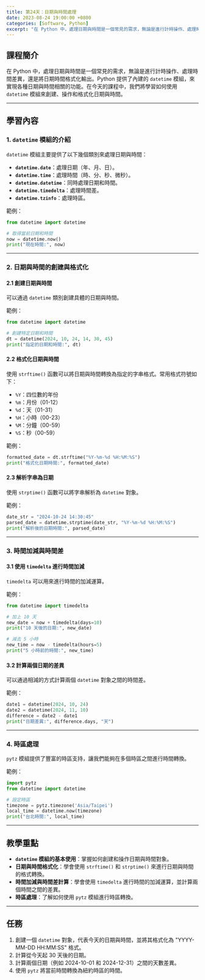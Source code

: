 ```yaml
---
title: 第24天：日期與時間處理
date: 2023-08-24 19:00:00 +0800
categories: [Software, Python]
excerpt: "在 Python 中，處理日期與時間是一個常見的需求，無論是進行計時操作、處理時間差異，還是將日期時間格式化輸出。Python 提供了內建的 `datetime` 模組，來實現各種日期與時間相關的功能。在今天的課程中，我們將學習如何使用 `datetime` 模組來創建、操作和格式化日期與時間"
---
```


## 課程簡介
在 Python 中，處理日期與時間是一個常見的需求，無論是進行計時操作、處理時間差異，還是將日期時間格式化輸出。Python 提供了內建的 `datetime` 模組，來實現各種日期與時間相關的功能。在今天的課程中，我們將學習如何使用 `datetime` 模組來創建、操作和格式化日期與時間。

---

## 學習內容

### 1. `datetime` 模組的介紹

`datetime` 模組主要提供了以下幾個類別來處理日期與時間：
- **`datetime.date`**：處理日期（年、月、日）。
- **`datetime.time`**：處理時間（時、分、秒、微秒）。
- **`datetime.datetime`**：同時處理日期和時間。
- **`datetime.timedelta`**：處理時間差。
- **`datetime.tzinfo`**：處理時區。

範例：
```python
from datetime import datetime

# 取得當前日期和時間
now = datetime.now()
print("現在時間:", now)
```

---

### 2. 日期與時間的創建與格式化

#### 2.1 創建日期與時間
可以通過 `datetime` 類別創建具體的日期與時間。

範例：
```python
from datetime import datetime

# 創建特定日期和時間
dt = datetime(2024, 10, 24, 14, 30, 45)
print("指定的日期和時間:", dt)
```

#### 2.2 格式化日期與時間
使用 `strftime()` 函數可以將日期與時間轉換為指定的字串格式。常用格式符號如下：
- `%Y`：四位數的年份
- `%m`：月份（01-12）
- `%d`：天（01-31）
- `%H`：小時（00-23）
- `%M`：分鐘（00-59）
- `%S`：秒（00-59）

範例：
```python
formatted_date = dt.strftime("%Y-%m-%d %H:%M:%S")
print("格式化日期時間:", formatted_date)
```

#### 2.3 解析字串為日期
使用 `strptime()` 函數可以將字串解析為 `datetime` 對象。

範例：
```python
date_str = "2024-10-24 14:30:45"
parsed_date = datetime.strptime(date_str, "%Y-%m-%d %H:%M:%S")
print("解析後的日期時間:", parsed_date)
```

---

### 3. 時間加減與時間差

#### 3.1 使用 `timedelta` 進行時間加減
`timedelta` 可以用來進行時間的加減運算。

範例：
```python
from datetime import timedelta

# 加上 10 天
new_date = now + timedelta(days=10)
print("10 天後的日期:", new_date)

# 減去 5 小時
new_time = now - timedelta(hours=5)
print("5 小時前的時間:", new_time)
```

#### 3.2 計算兩個日期的差異
可以通過相減的方式計算兩個 `datetime` 對象之間的時間差。

範例：
```python
date1 = datetime(2024, 10, 24)
date2 = datetime(2024, 11, 10)
difference = date2 - date1
print("日期差異:", difference.days, "天")
```

---

### 4. 時區處理

`pytz` 模組提供了豐富的時區支持，讓我們能夠在多個時區之間進行時間轉換。

範例：
```python
import pytz
from datetime import datetime

# 設定時區
timezone = pytz.timezone('Asia/Taipei')
local_time = datetime.now(timezone)
print("台北時間:", local_time)
```

---

## 教學重點
- **`datetime` 模組的基本使用**：掌握如何創建和操作日期與時間對象。
- **日期與時間格式化**：學會使用 `strftime()` 和 `strptime()` 來進行日期與時間的格式轉換。
- **時間加減與時間差計算**：學會使用 `timedelta` 進行時間的加減運算，並計算兩個時間之間的差異。
- **時區處理**：了解如何使用 `pytz` 模組進行時區轉換。

---

## 任務
1. 創建一個 `datetime` 對象，代表今天的日期與時間，並將其格式化為 "YYYY-MM-DD HH:MM:SS" 格式。
2. 計算從今天起 30 天後的日期。
3. 計算兩個日期（例如 2024-10-01 和 2024-12-31）之間的天數差異。
4. 使用 `pytz` 將當前時間轉換為紐約時區的時間。
